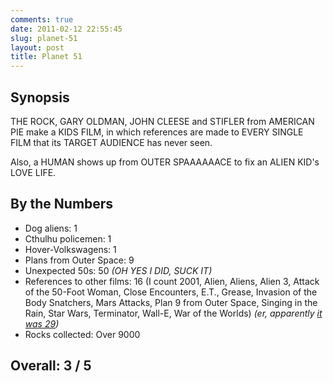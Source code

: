 ```yaml
---
comments: true
date: 2011-02-12 22:55:45
slug: planet-51
layout: post
title: Planet 51
---
```


## Synopsis

THE ROCK, GARY OLDMAN, JOHN CLEESE and STIFLER from AMERICAN PIE make a KIDS FILM, in which references are made to EVERY SINGLE FILM that its TARGET AUDIENCE has never seen.

Also, a HUMAN shows up from OUTER SPAAAAAACE to fix an ALIEN KID's LOVE LIFE.

## By the Numbers

  * Dog aliens: 1
  * Cthulhu policemen: 1
  * Hover-Volkswagens: 1
  * Plans from Outer Space: 9
  * Unexpected 50s: 50 _(OH YES I DID, SUCK IT)_
  * References to other films: 16 (I count 2001, Alien, Aliens, Alien 3, Attack of the 50-Foot Woman, Close Encounters, E.T., Grease, Invasion of the Body Snatchers, Mars Attacks, Plan 9 from Outer Space, Singing in the Rain, Star Wars, Terminator, Wall-E, War of the Worlds) _(er, apparently [it was 29](http://www.imdb.com/title/tt0762125/movieconnections))_
  * Rocks collected: Over 9000

## Overall: 3 / 5
